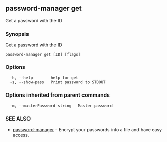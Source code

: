 ## password-manager get

Get a password with the ID

### Synopsis

Get a password with the ID

```
password-manager get [ID] [flags]
```

### Options

```
  -h, --help        help for get
  -s, --show-pass   Print password to STDOUT
```

### Options inherited from parent commands

```
  -m, --masterPassword string   Master password
```

### SEE ALSO

* [password-manager](password-manager.md)	 - Encrypt your passwords into a file and have easy access.


